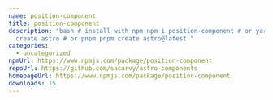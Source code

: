 ```yaml
---
name: position-component
title: position-component
description: "bash # install with npm npm i position-component # or yarn yarn
  create astro # or pnpm pnpm create astro@latest "
categories:
  - uncategorized
npmUrl: https://www.npmjs.com/package/position-component
repoUrl: https://github.com/sacarvy/astro-components
homepageUrl: https://www.npmjs.com/package/position-component
downloads: 15
---
```

